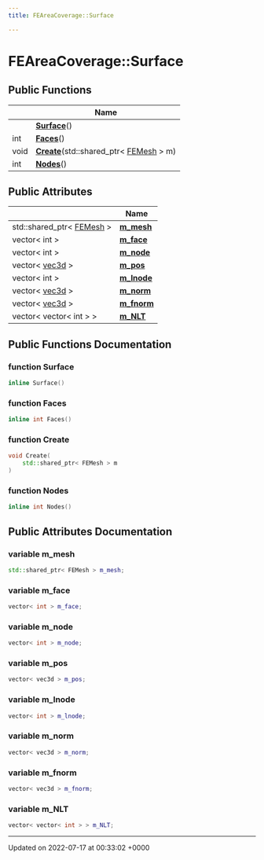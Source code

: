 ```yaml
---
title: FEAreaCoverage::Surface

---
```


# FEAreaCoverage::Surface





## Public Functions

|                | Name           |
| -------------- | -------------- |
| | **[Surface](../Classes/classFEAreaCoverage_1_1Surface.md#function-surface)**() |
| int | **[Faces](../Classes/classFEAreaCoverage_1_1Surface.md#function-faces)**() |
| void | **[Create](../Classes/classFEAreaCoverage_1_1Surface.md#function-create)**(std::shared_ptr< [FEMesh](../Classes/classFEMesh.md) > m) |
| int | **[Nodes](../Classes/classFEAreaCoverage_1_1Surface.md#function-nodes)**() |

## Public Attributes

|                | Name           |
| -------------- | -------------- |
| std::shared_ptr< [FEMesh](../Classes/classFEMesh.md) > | **[m_mesh](../Classes/classFEAreaCoverage_1_1Surface.md#variable-m-mesh)**  |
| vector< int > | **[m_face](../Classes/classFEAreaCoverage_1_1Surface.md#variable-m-face)**  |
| vector< int > | **[m_node](../Classes/classFEAreaCoverage_1_1Surface.md#variable-m-node)**  |
| vector< [vec3d](../Classes/classvec3d.md) > | **[m_pos](../Classes/classFEAreaCoverage_1_1Surface.md#variable-m-pos)**  |
| vector< int > | **[m_lnode](../Classes/classFEAreaCoverage_1_1Surface.md#variable-m-lnode)**  |
| vector< [vec3d](../Classes/classvec3d.md) > | **[m_norm](../Classes/classFEAreaCoverage_1_1Surface.md#variable-m-norm)**  |
| vector< [vec3d](../Classes/classvec3d.md) > | **[m_fnorm](../Classes/classFEAreaCoverage_1_1Surface.md#variable-m-fnorm)**  |
| vector< vector< int > > | **[m_NLT](../Classes/classFEAreaCoverage_1_1Surface.md#variable-m-nlt)**  |

## Public Functions Documentation

### function Surface

```cpp
inline Surface()
```


### function Faces

```cpp
inline int Faces()
```


### function Create

```cpp
void Create(
    std::shared_ptr< FEMesh > m
)
```


### function Nodes

```cpp
inline int Nodes()
```


## Public Attributes Documentation

### variable m_mesh

```cpp
std::shared_ptr< FEMesh > m_mesh;
```


### variable m_face

```cpp
vector< int > m_face;
```


### variable m_node

```cpp
vector< int > m_node;
```


### variable m_pos

```cpp
vector< vec3d > m_pos;
```


### variable m_lnode

```cpp
vector< int > m_lnode;
```


### variable m_norm

```cpp
vector< vec3d > m_norm;
```


### variable m_fnorm

```cpp
vector< vec3d > m_fnorm;
```


### variable m_NLT

```cpp
vector< vector< int > > m_NLT;
```


-------------------------------

Updated on 2022-07-17 at 00:33:02 +0000